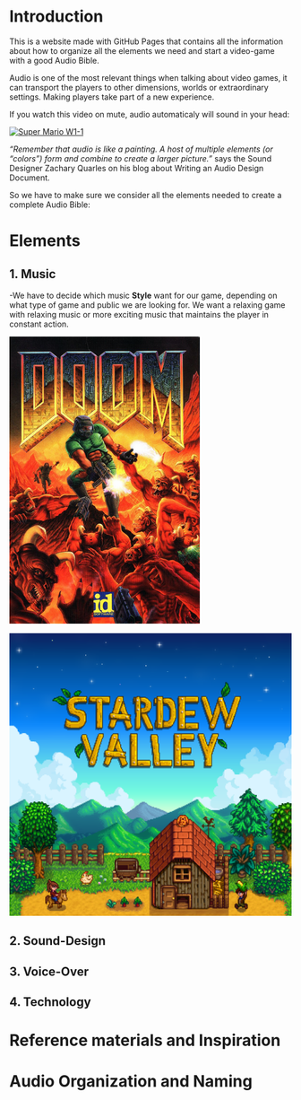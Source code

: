 # Introduction

This is a website made with GitHub Pages that contains all the information about how to organize all the elements we need and start a video-game with a good Audio Bible.

Audio is one of the most relevant things when talking about video games, it can transport the players to other dimensions, worlds or extraordinary settings. Making players take part of a new experience. 

If you watch this video on mute, audio automaticaly will sound in your head:

[![Super Mario W1-1](https://img.youtube.com/vi/https://W9x_nNjU9xs/0.jpg)](https://www.youtube.com/watch?v=W9x_nNjU9xs)

*“Remember that audio is like a painting. A host of multiple elements (or “colors”) form and combine to create a larger picture.”*
says the Sound Designer Zachary Quarles on his blog about Writing an Audio Design Document.


So we have to make sure we consider all the elements needed to create a complete Audio Bible:

# Elements

## 1. Music

-We have to decide which music **Style** want for our game, depending on what type of game and public we are looking for. We want a relaxing game with relaxing music or more exciting music that maintains the player in constant action.

![picture1](images/Doom_cover.png)

![picture2](images/stardew_valley.png)


## 2. Sound-Design

## 3. Voice-Over

## 4. Technology

# Reference materials and Inspiration

# Audio Organization and Naming
